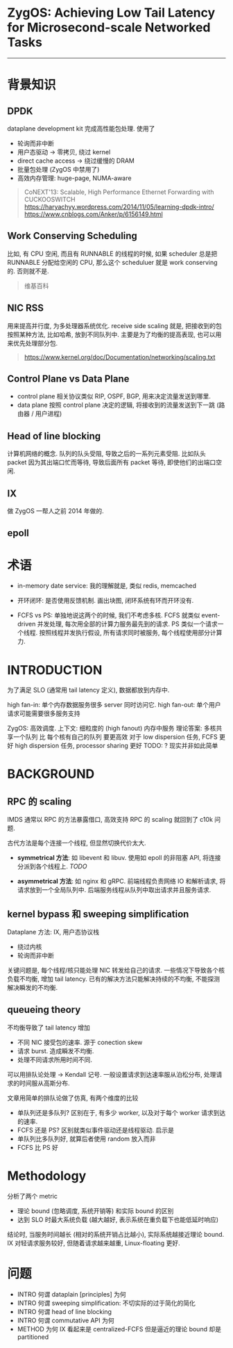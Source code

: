 # ZygOS: Achieving Low Tail Latency for Microsecond-scale Networked Tasks
------------------------------------------------------------------------------
# 背景知识
## DPDK
dataplane development kit 完成高性能包处理. 使用了
* 轮询而非中断
* 用户态驱动 -> 零拷贝, 绕过 kernel
* direct cache access -> 绕过缓慢的 DRAM
* 批量包处理 (ZygOS 中禁用了)
* 高效内存管理: huge-page, NUMA-aware

> CoNEXT'13: Scalable, High Performance Ethernet Forwarding with CUCKOOSWITCH
> https://haryachyy.wordpress.com/2014/11/05/learning-dpdk-intro/
> https://www.cnblogs.com/Anker/p/6156149.html

## Work Conserving Scheduling
比如, 有 CPU 空闲, 而且有 RUNNABLE 的线程的时候, 
如果 scheduler 总是把 RUNNABLE 分配给空闲的 CPU,
那么这个 scheduluer 就是 work conserving 的. 否则就不是.

> 维基百科

## NIC RSS
用来提高并行度, 为多处理器系统优化.
receive side scaling 就是, 把接收到的包按照某种方法, 比如哈希, 放到不同队列中.
主要是为了均衡的提高表现, 也可以用来优先处理部分包.

> https://www.kernel.org/doc/Documentation/networking/scaling.txt

## Control Plane vs Data Plane
* control plane 相关协议类似 RIP, OSPF, BGP, 用来决定流量发送到哪里.
* data plane 按照 control plane 决定的逻辑,
将接收到的流量发送到下一跳 (路由器 / 用户进程)

## Head of line blocking
计算机网络的概念. 队列的队头受阻, 导致之后的一系列元素受阻.
比如队头 packet 因为其出端口忙而等待, 导致后面所有 packet 等待,
即使他们的出端口空闲.

## IX
做 ZygOS 一帮人之前 2014 年做的.

## epoll


# 术语
* in-memory date service: 我的理解就是, 类似 redis, memcached

* 开环闭环: 是否使用反馈机制. 画出块图, 闭环系统有环而开环没有.

* FCFS vs PS: 单独地说这两个的时候, 我们不考虑多核.
FCFS 就类似 event-driven 并发处理, 每次用全部的计算力服务最先到的请求.
PS 类似一个请求一个线程.
按照线程并发执行假设, 所有请求同时被服务, 每个线程使用部分计算力.


# INTRODUCTION
为了满足 SLO (通常用 tail latency 定义), 数据都放到内存中.

high fan-in: 单个内存数据服务很多 server 同时访问它.
high fan-out: 单个用户请求可能需要很多服务支持

ZygOS: 高效调度. 上下文: 细粒度的 (high fanout) 内存中服务
理论答案:
	多核共享一个队列 比 每个核有自己的队列 要更高效
	对于 low dispersion 任务, FCFS 更好
			 high dispersion 任务, processor sharing 更好		TODO: ?
现实并非如此简单


# BACKGROUND
## RPC 的 scaling
IMDS 通常以 RPC 的方法暴露借口, 高效支持 RPC 的 scaling 就回到了 c10k 问题.

古代方法是每个连接一个线程, 但显然切换代价太大.

* **symmetrical 方法**: 如 libevent 和 libuv.
使用如 epoll 的非阻塞 API, 将连接分派到各个线程上.
*TODO*

* **asymmetrical 方法**: 如 nginx 和 gRPC.
前端线程负责网络 IO 和解析请求, 将请求放到一个全局队列中.
后端服务线程从队列中取出请求并且服务请求.

## kernel bypass 和 sweeping simplification
Dataplane 方法: IX, 用户态协议栈
* 绕过内核
* 轮询而非中断

关键问题是, 每个线程/核只能处理 NIC 转发给自己的请求.
一些情况下导致各个核负载不均衡, 增加 tail latency.
已有的解决方法只能解决持续的不均衡, 不能探测解决瞬发的不均衡.

## queueing theory
不均衡导致了 tail latency 增加
* 不同 NIC 接受包的速率. 源于 conection skew
* 请求 burst. 造成瞬发不均衡.
* 处理不同请求所用时间不同.

可以用排队论处理 -> Kendall 记号.
一般设置请求到达速率服从泊松分布, 处理请求的时间服从高斯分布.

文章用简单的排队论做了仿真, 有两个维度的比较
* 单队列还是多队列? 区别在于, 有多少 worker, 以及对于每个 worker 请求到达的速率.
* FCFS 还是 PS? 区别就类似事件驱动还是线程驱动.
启示是
* 单队列比多队列好, 就算后者使用 random 放入而非
* FCFS 比 PS 好


# Methodology
分析了两个 metric
* 理论 bound (忽略调度, 系统开销等) 和实际 bound 的区别
* 达到 SLO 时最大系统负载 (越大越好, 表示系统在重负载下也能低延时响应)

结论时, 当服务时间越长 (相对的系统开销占比越小), 实际系统越接近理论 bound.
IX 对轻请求服务较好, 但随着请求越来越重, Linux-floating 更好.


# 问题
* INTRO 何谓 dataplain [principles] 为何
* INTRO 何谓 sweeping simplification: 不切实际的过于简化的简化
* INTRO 何谓 head of line blocking
* INTRO 何谓 commutative API 为何
* METHOD 为何 IX 看起来是 centralized-FCFS 但是逼近的理论 bound 却是 partitioned

